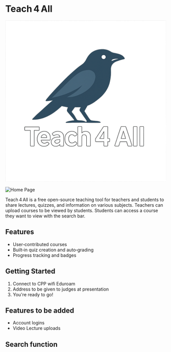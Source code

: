 # Teach 4 All

![Teach 4 All Logo](crow-white.png)

<img width="1728" alt="Home Page" src="https://github.com/user-attachments/assets/12e13bb2-39c2-4765-b022-cc5ef4934303" />


Teach 4 All is a free open-source teaching tool for teachers and students to share lectures,
quizzes, and information on various subjects. Teachers can upload courses to be viewed by 
students. Students can access a course they want to view with the search bar.
## Features

- User‑contributed courses  
- Built‑in quiz creation and auto‑grading  
- Progress tracking and badges

## Getting Started

1. Connect to CPP wifi Eduroam
2. Address to be given to judges at presentation
3. You're ready to go!

## Features to be added

- Account logins
- Video Lecture uploads


## Search function


